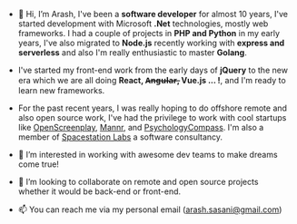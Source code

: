 - 👋 Hi, I’m Arash, I've been a **software developer** for almost 10 years, I've started development with Microsoft **.Net** technologies, mostly web frameworks.
I had a couple of projects in **PHP and Python** in my early years, I've also migrated to **Node.js** recently working with **express and serverless** and also I'm really enthusiastic to master **Golang**.

- I've started my front-end work from the early days of **jQuery** to the new era which we are all doing **React, A̶n̶g̶u̶l̶a̶r̶, Vue.js ... !**, and I'm ready to learn new frameworks.
- For the past recent years, I was really hoping to do offshore remote and also open source work, I've had the privilege to work with cool startups like [OpenScreenplay](https://www.openscreenplay.com/), [Mannr](https://www.getmannr.com/), and [PsychologyCompass](https://psychologycompass.com/). I'm also a member of [Spacestation Labs](https://github.com/spacestation/spacestation) a software consultancy.
- 👀 I’m interested in working with awesome dev teams to make dreams come true!
- 💞️ I’m looking to collaborate on remote and open source projects whether it would be back-end or front-end.
- 📫 You can reach me via my personal email (arash.sasani@gmail.com)

<!---
ArashSasani/ArashSasani is a ✨ special ✨ repository because its `README.md` (this file) appears on your GitHub profile.
You can click the Preview link to take a look at your changes.
--->
